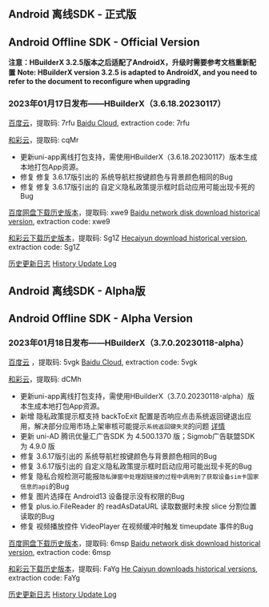 ## Android 离线SDK - 正式版
## Android Offline SDK - Official Version

**注意：HBuilderX 3.2.5版本之后适配了AndroidX，升级时需要参考文档重新配置**
**Note: HBuilderX version 3.2.5 is adapted to AndroidX, and you need to refer to the document to reconfigure when upgrading**

### 2023年01月17日发布——HBuilderX（3.6.18.20230117）

[百度云](https://pan.baidu.com/s/14SZ-CjlbaNtGHk3CpamgXQ)，提取码: 7rfu
[Baidu Cloud](https://pan.baidu.com/s/14SZ-CjlbaNtGHk3CpamgXQ), extraction code: 7rfu

[和彩云](https://caiyun.139.com/m/i?115CnX8m11GZ8)，提取码: cqMr

+ 更新uni-app离线打包支持，需使用HBuilderX（3.6.18.20230117）版本生成本地打包App资源。
+ 修复 修复 3.6.17版引出的 系统导航栏按键颜色与背景颜色相同的Bug
+ 修复 修复 3.6.17版引出的 自定义隐私政策提示框时启动应用可能出现卡死的Bug

[百度网盘下载历史版本](https://pan.baidu.com/s/1qxxUqh9ifF7mfJ4T46NB4Q)，提取码: xwe9
[Baidu network disk download historical version](https://pan.baidu.com/s/1qxxUqh9ifF7mfJ4T46NB4Q), extraction code: xwe9

[和彩云下载历史版本](https://caiyun.139.com/m/i?115ConOP2fLZy)，提取码: Sg1Z
[Hecaiyun download historical version](https://caiyun.139.com/m/i?115ConOP2fLZy), extraction code: Sg1Z

[历史更新日志](/AppDocs/download/historyRelease/androidRelease.md)
[History Update Log](/AppDocs/download/historyRelease/androidRelease.md)


## Android 离线SDK - Alpha版
## Android Offline SDK - Alpha Version

### 2023年01月18日发布——HBuilderX（3.7.0.20230118-alpha）

[百度云](https://pan.baidu.com/s/1NLBTW94Im_zg5R38Wiijdg) ，提取码: 5vgk
[Baidu Cloud](https://pan.baidu.com/s/1NLBTW94Im_zg5R38Wiijdg), extraction code: 5vgk

[和彩云](https://caiyun.139.com/m/i?115CoAT1jHOJZ)，提取码: dCMh

+ 更新uni-app离线打包支持，需使用HBuilderX（3.7.0.20230118-alpha）版本生成本地打包App资源。
+ 新增 隐私政策提示框支持 backToExit 配置是否响应点击系统返回键退出应用，解决部分应用市场上架审核可能提示`系统返回键失灵`的问题 [详情](https://uniapp.dcloud.net.cn/tutorial/app-privacy-android.html)
+ 更新 uni-AD 腾讯优量汇广告SDK 为 4.500.1370 版；Sigmob广告联盟SDK 为 4.9.0 版
+ 修复 3.6.17版引出的 系统导航栏按键颜色与背景颜色相同的Bug
+ 修复 3.6.17版引出的 自定义隐私政策提示框时启动应用可能出现卡死的Bug
+ 修复 隐私合规检测可能报`隐私弹窗中处理超链接的过程中调用到了获取设备sim卡国家信息的api`的Bug
+ 修复 图片选择在 Android13 设备提示没有权限的Bug
+ 修复 plus.io.FileReader 的 readAsDataURL 读取数据时未按 slice 分割位置读取的Bug
+ 修复 视频播放控件 VideoPlayer 在视频缓冲时触发 timeupdate 事件的Bug

[百度网盘下载历史版本](https://pan.baidu.com/s/10fne34bwxWGtDJTd4PhroA)，提取码: 6msp
[Baidu network disk download historical version](https://pan.baidu.com/s/10fne34bwxWGtDJTd4PhroA), extraction code: 6msp

[和彩云下载历史版本](https://caiyun.139.com/m/i?115CoTUvbt4q9)，提取码: FaYg
[He Caiyun downloads historical versions](https://caiyun.139.com/m/i?115CoTUvbt4q9), extraction code: FaYg

[历史更新日志](/AppDocs/download/historyRelease/androidAlpha.md)
[History Update Log](/AppDocs/download/historyRelease/androidAlpha.md)
